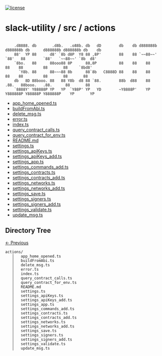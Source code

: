 
[![license](https://img.shields.io/github/license/jamesisaac/react-native-background-task.svg)](https://opensource.org/licenses/MIT)


# slack-utility / src / actions

```

    .d8888. db       .d8b.   .o88b. db   dD        db    db d888888b d888888b db      d888888b d888888b db    db 
    88'  YP 88      d8' `8b d8P  Y8 88 ,8P'        88    88 `~~88~~'   `88'   88        `88'   `~~88~~' `8b  d8' 
    `8bo.   88      88ooo88 8P      88,8P          88    88    88       88    88         88       88     `8bd8'  
      `Y8b. 88      88~~~88 8b      88`8b   C8888D 88    88    88       88    88         88       88       88    
    db   8D 88booo. 88   88 Y8b  d8 88 `88.        88b  d88    88      .88.   88booo.   .88.      88       88    
    `8888Y' Y88888P YP   YP  `Y88P' YP   YD        ~Y8888P'    YP    Y888888P Y88888P Y888888P    YP       YP    
```


 - [app_home_opened.ts](./app_home_opened.ts) - [buildFromAbi.ts](./buildFromAbi.ts) - [delete_msg.ts](./delete_msg.ts) - [error.ts](./error.ts) - [index.ts](./index.ts) - [query_contract_calls.ts](./query_contract_calls.ts) - [query_contract_for_env.ts](./query_contract_for_env.ts) - [README.md](./README.md) - [settings.ts](./settings.ts) - [settings_apiKeys.ts](./settings_apiKeys.ts) - [settings_apiKeys_add.ts](./settings_apiKeys_add.ts) - [settings_app.ts](./settings_app.ts) - [settings_commands_add.ts](./settings_commands_add.ts) - [settings_contracts.ts](./settings_contracts.ts) - [settings_contracts_add.ts](./settings_contracts_add.ts) - [settings_networks.ts](./settings_networks.ts) - [settings_networks_add.ts](./settings_networks_add.ts) - [settings_save.ts](./settings_save.ts) - [settings_signers.ts](./settings_signers.ts) - [settings_signers_add.ts](./settings_signers_add.ts) - [settings_validate.ts](./settings_validate.ts) - [update_msg.ts](./update_msg.ts)
## Directory Tree
[<- Previous](https://github.com/marc-aurele-besner/slack-utility)
```
actions/
   │   app_home_opened.ts
   │   buildFromAbi.ts
   │   delete_msg.ts
   │   error.ts
   │   index.ts
   │   query_contract_calls.ts
   │   query_contract_for_env.ts
   │   README.md
   │   settings.ts
   │   settings_apiKeys.ts
   │   settings_apiKeys_add.ts
   │   settings_app.ts
   │   settings_commands_add.ts
   │   settings_contracts.ts
   │   settings_contracts_add.ts
   │   settings_networks.ts
   │   settings_networks_add.ts
   │   settings_save.ts
   │   settings_signers.ts
   │   settings_signers_add.ts
   │   settings_validate.ts
   │   update_msg.ts
```
